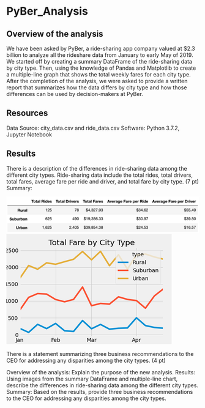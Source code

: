 # PyBer_Analysis

## Overview of the analysis
We have been asked by PyBer, a ride-sharing app company valued at $2.3 billion to analyze all the rideshare data from January to early May of 2019. We started off by creating a summary DataFrame of the ride-sharing data by city type. Then, using the knowledge of Pandas and Matplotlib to create a multiple-line graph that shows the total weekly fares for each city type. After the completion of the analysis, we were asked to provide a written report that summarizes how the data differs by city type and how those differences can be used by decision-makers at PyBer.

## Resources
Data Source: city_data.csv and ride_data.csv
Software: Python 3.7.2, Jupyter Notebook

## Results
There is a description of the differences in ride-sharing data among the different city types. Ride-sharing data include the total rides, total drivers, total fares, average fare per ride and driver, and total fare by city type. (7 pt)
Summary:

![Deliverable1_PyBer_Summary](Analysis/Deliverable1_PyBer_Summary.png)
![PyBer_fare_summary](Analysis/PyBer_fare_summary.png)

There is a statement summarizing three business recommendations to the CEO for addressing any disparities among the city types. (4 pt)


Overview of the analysis: Explain the purpose of the new analysis.
Results: Using images from the summary DataFrame and multiple-line chart, describe the differences in ride-sharing data among the different city types.
Summary: Based on the results, provide three business recommendations to the CEO for addressing any disparities among the city types.
